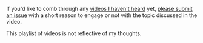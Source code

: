 If you'd like to comb through any [videos I haven't heard](https://www.youtube.com/playlist?list=PLKO9AFm3pJHYh0isZV0Z3F6t-Hb4WDKDg) yet, [please submit an issue](https://github.com/ddaaggeett/ddaaggeett/issues/new/choose) with a short reason to engage or not with the topic discussed in the video.

This playlist of videos is not reflective of my thoughts.
